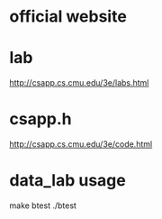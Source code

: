 official website
===
# lab
http://csapp.cs.cmu.edu/3e/labs.html
# csapp.h
http://csapp.cs.cmu.edu/3e/code.html

# data_lab usage
make btest
./btest


